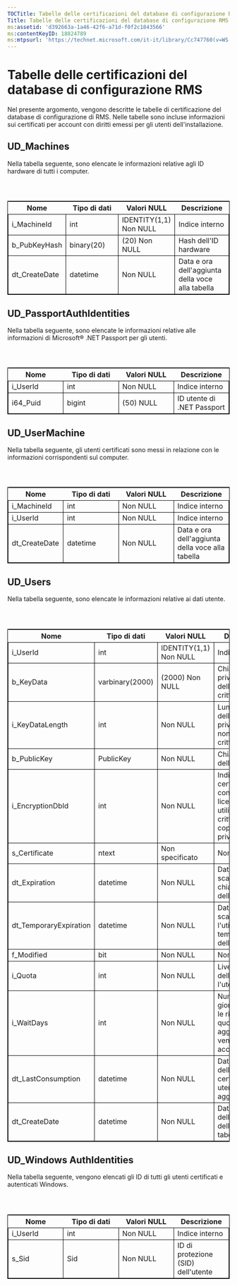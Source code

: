 ```yaml
---
TOCTitle: Tabelle delle certificazioni del database di configurazione RMS
Title: Tabelle delle certificazioni del database di configurazione RMS
ms:assetid: 'd392663a-1a46-42f6-a71d-f0f2c1843566'
ms:contentKeyID: 18824789
ms:mtpsurl: 'https://technet.microsoft.com/it-it/library/Cc747760(v=WS.10)'
---
```


Tabelle delle certificazioni del database di configurazione RMS
===============================================================

Nel presente argomento, vengono descritte le tabelle di certificazione del database di configurazione di RMS. Nelle tabelle sono incluse informazioni sui certificati per account con diritti emessi per gli utenti dell'installazione.

UD\_Machines
------------

Nella tabella seguente, sono elencate le informazioni relative agli ID hardware di tutti i computer.

###  

 
<table style="border:1px solid black;">
<colgroup>
<col width="25%" />
<col width="25%" />
<col width="25%" />
<col width="25%" />
</colgroup>
<thead>
<tr class="header">
<th>Nome</th>
<th>Tipo di dati</th>
<th>Valori NULL</th>
<th>Descrizione</th>
</tr>
</thead>
<tbody>
<tr class="odd">
<td style="border:1px solid black;">i_MachineId</td>
<td style="border:1px solid black;">int</td>
<td style="border:1px solid black;">IDENTITY(1,1) Non NULL</td>
<td style="border:1px solid black;">Indice interno</td>
</tr>
<tr class="even">
<td style="border:1px solid black;">b_PubKeyHash</td>
<td style="border:1px solid black;">binary(20)</td>
<td style="border:1px solid black;">(20) Non NULL</td>
<td style="border:1px solid black;">Hash dell'ID hardware</td>
</tr>
<tr class="odd">
<td style="border:1px solid black;">dt_CreateDate</td>
<td style="border:1px solid black;">datetime</td>
<td style="border:1px solid black;">Non NULL</td>
<td style="border:1px solid black;">Data e ora dell'aggiunta della voce alla tabella</td>
</tr>
</tbody>
</table>
  
UD\_PassportAuthIdentities  
--------------------------
  
Nella tabella seguente, sono elencate le informazioni relative alle informazioni di Microsoft® .NET Passport per gli utenti.
  
###  

 
<table style="border:1px solid black;">
<colgroup>
<col width="25%" />
<col width="25%" />
<col width="25%" />
<col width="25%" />
</colgroup>
<thead>
<tr class="header">
<th>Nome</th>
<th>Tipo di dati</th>
<th>Valori NULL</th>
<th>Descrizione</th>
</tr>
</thead>
<tbody>
<tr class="odd">
<td style="border:1px solid black;">i_UserId</td>
<td style="border:1px solid black;">int</td>
<td style="border:1px solid black;">Non NULL</td>
<td style="border:1px solid black;">Indice interno</td>
</tr>
<tr class="even">
<td style="border:1px solid black;">i64_Puid</td>
<td style="border:1px solid black;">bigint</td>
<td style="border:1px solid black;">(50) NULL</td>
<td style="border:1px solid black;">ID utente di .NET Passport</td>
</tr>
</tbody>
</table>
  
UD\_UserMachine  
---------------
  
Nella tabella seguente, gli utenti certificati sono messi in relazione con le informazioni corrispondenti sul computer.
  
###  

 
<table style="border:1px solid black;">
<colgroup>
<col width="25%" />
<col width="25%" />
<col width="25%" />
<col width="25%" />
</colgroup>
<thead>
<tr class="header">
<th>Nome</th>
<th>Tipo di dati</th>
<th>Valori NULL</th>
<th>Descrizione</th>
</tr>
</thead>
<tbody>
<tr class="odd">
<td style="border:1px solid black;">i_MachineId</td>
<td style="border:1px solid black;">int</td>
<td style="border:1px solid black;">Non NULL</td>
<td style="border:1px solid black;">Indice interno</td>
</tr>
<tr class="even">
<td style="border:1px solid black;">i_UserId</td>
<td style="border:1px solid black;">int</td>
<td style="border:1px solid black;">Non NULL</td>
<td style="border:1px solid black;">Indice interno</td>
</tr>
<tr class="odd">
<td style="border:1px solid black;">dt_CreateDate</td>
<td style="border:1px solid black;">datetime</td>
<td style="border:1px solid black;">Non NULL</td>
<td style="border:1px solid black;">Data e ora dell'aggiunta della voce alla tabella</td>
</tr>
</tbody>
</table>
  
UD\_Users  
---------
  
Nella tabella seguente, sono elencate le informazioni relative ai dati utente.
  
###  

 
<table style="border:1px solid black;">
<colgroup>
<col width="25%" />
<col width="25%" />
<col width="25%" />
<col width="25%" />
</colgroup>
<thead>
<tr class="header">
<th>Nome</th>
<th>Tipo di dati</th>
<th>Valori NULL</th>
<th>Descrizione</th>
</tr>
</thead>
<tbody>
<tr class="odd">
<td style="border:1px solid black;">i_UserId</td>
<td style="border:1px solid black;">int</td>
<td style="border:1px solid black;">IDENTITY(1,1) Non NULL</td>
<td style="border:1px solid black;">Indice interno</td>
</tr>
<tr class="even">
<td style="border:1px solid black;">b_KeyData</td>
<td style="border:1px solid black;">varbinary(2000)</td>
<td style="border:1px solid black;">(2000) Non NULL</td>
<td style="border:1px solid black;">Chiave privata/pubblica dell'utente crittografata</td>
</tr>
<tr class="odd">
<td style="border:1px solid black;">i_KeyDataLength</td>
<td style="border:1px solid black;">int</td>
<td style="border:1px solid black;">Non NULL</td>
<td style="border:1px solid black;">Lunghezza della chiave privata/pubblica non crittografata</td>
</tr>
<tr class="even">
<td style="border:1px solid black;">b_PublicKey</td>
<td style="border:1px solid black;">PublicKey</td>
<td style="border:1px solid black;">Non NULL</td>
<td style="border:1px solid black;">Chiave pubblica dell'utente</td>
</tr>
<tr class="odd">
<td style="border:1px solid black;">i_EncryptionDbId</td>
<td style="border:1px solid black;">int</td>
<td style="border:1px solid black;">Non NULL</td>
<td style="border:1px solid black;">Indice al certificato concessore di licenze utilizzato per crittografare la coppia chiave privata/pubblica</td>
</tr>
<tr class="even">
<td style="border:1px solid black;">s_Certificate</td>
<td style="border:1px solid black;">ntext</td>
<td style="border:1px solid black;">Non specificato</td>
<td style="border:1px solid black;">Non utilizzato</td>
</tr>
<tr class="odd">
<td style="border:1px solid black;">dt_Expiration</td>
<td style="border:1px solid black;">datetime</td>
<td style="border:1px solid black;">Non NULL</td>
<td style="border:1px solid black;">Data di scadenza della chiave dell'utente</td>
</tr>
<tr class="even">
<td style="border:1px solid black;">dt_TemporaryExpiration</td>
<td style="border:1px solid black;">datetime</td>
<td style="border:1px solid black;">Non NULL</td>
<td style="border:1px solid black;">Data e ora di scadenza per l'utilizzo temporaneo della chiave</td>
</tr>
<tr class="odd">
<td style="border:1px solid black;">f_Modified</td>
<td style="border:1px solid black;">bit</td>
<td style="border:1px solid black;">Non NULL</td>
<td style="border:1px solid black;">Non utilizzato</td>
</tr>
<tr class="even">
<td style="border:1px solid black;">i_Quota</td>
<td style="border:1px solid black;">int</td>
<td style="border:1px solid black;">Non NULL</td>
<td style="border:1px solid black;">Livello corrente della quota per l'utente</td>
</tr>
<tr class="odd">
<td style="border:1px solid black;">i_WaitDays</td>
<td style="border:1px solid black;">int</td>
<td style="border:1px solid black;">Non NULL</td>
<td style="border:1px solid black;">Numero di giorni prima che le richieste di quote aggiuntive vengano accettate</td>
</tr>
<tr class="even">
<td style="border:1px solid black;">dt_LastConsumption</td>
<td style="border:1px solid black;">datetime</td>
<td style="border:1px solid black;">Non NULL</td>
<td style="border:1px solid black;">Data e ora dell'ultima certificazione utente aggiuntiva</td>
</tr>
<tr class="odd">
<td style="border:1px solid black;">dt_CreateDate</td>
<td style="border:1px solid black;">datetime</td>
<td style="border:1px solid black;">Non NULL</td>
<td style="border:1px solid black;">Data e ora dell'aggiunta della voce alla tabella</td>
</tr>
</tbody>
</table>
  
UD\_Windows AuthIdentities  
--------------------------
  
Nella tabella seguente, vengono elencati gli ID di tutti gli utenti certificati e autenticati Windows.
  
###  

 
<table style="border:1px solid black;">
<colgroup>
<col width="25%" />
<col width="25%" />
<col width="25%" />
<col width="25%" />
</colgroup>
<thead>
<tr class="header">
<th>Nome</th>
<th>Tipo di dati</th>
<th>Valori NULL</th>
<th>Descrizione</th>
</tr>
</thead>
<tbody>
<tr class="odd">
<td style="border:1px solid black;">i_UserId</td>
<td style="border:1px solid black;">int</td>
<td style="border:1px solid black;">Non NULL</td>
<td style="border:1px solid black;">Indice interno</td>
</tr>
<tr class="even">
<td style="border:1px solid black;">s_Sid</td>
<td style="border:1px solid black;">Sid</td>
<td style="border:1px solid black;">Non NULL</td>
<td style="border:1px solid black;">ID di protezione (SID) dell'utente</td>
</tr>
</tbody>
</table>
